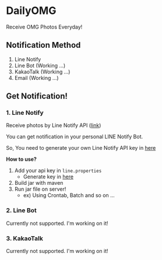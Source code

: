 # DailyOMG

Receive OMG Photos Everyday!

## Notification Method
1. Line Notify
2. Line Bot (Working ...)
3. KakaoTalk (Working ...)
4. Email (Working ...)


## Get Notification!

### 1. Line Notify
Receive photos by Line Notify API ([link](https://notify-bot.line.me/en/))

You can get notification in your personal LINE Notify Bot.

So, You need to generate your own Line Notify API key in [here](https://notify-bot.line.me/my/) 

**How to use?**

1. Add your api key in `line.properties`
    * Generate key in [here](https://notify-bot.line.me/my/)
2. Build jar with maven
3. Run jar file on server!
    * ex) Using Crontab, Batch and so on ...

### 2. Line Bot
Currently not supported. I'm working on it!

### 3. KakaoTalk
Currently not supported. I'm working on it!


